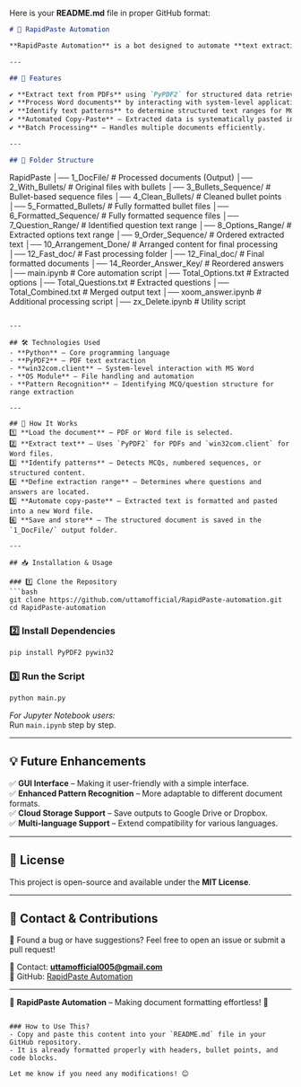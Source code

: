 Here is your **README.md** file in proper GitHub format:  

```md
# 🚀 RapidPaste Automation  

**RapidPaste Automation** is a bot designed to automate **text extraction** from PDF and Word documents and format it systematically in a new Word file. This tool is particularly useful for processing **MCQs, structured documents, or text-based datasets**, efficiently pasting extracted content into a formatted table.

---

## 📌 Features  

✔ **Extract text from PDFs** using `PyPDF2` for structured data retrieval.  
✔ **Process Word documents** by interacting with system-level applications (`win32com.client`).  
✔ **Identify text patterns** to determine structured text ranges for MCQs and text extraction.  
✔ **Automated Copy-Paste** – Extracted data is systematically pasted into a formatted Word table.  
✔ **Batch Processing** – Handles multiple documents efficiently.  

---

## 📂 Folder Structure  
```
RapidPaste
│── 1_DocFile/              # Processed documents (Output)
│── 2_With_Bullets/         # Original files with bullets
│── 3_Bullets_Sequence/     # Bullet-based sequence files
│── 4_Clean_Bullets/        # Cleaned bullet points
│── 5_Formatted_Bullets/    # Fully formatted bullet files
│── 6_Formatted_Sequence/   # Fully formatted sequence files
│── 7_Question_Range/       # Identified question text range
│── 8_Options_Range/        # Extracted options text range
│── 9_Order_Sequence/       # Ordered extracted text
│── 10_Arrangement_Done/    # Arranged content for final processing
│── 12_Fast_doc/            # Fast processing folder
│── 12_Final_doc/           # Final formatted documents
│── 14_Reorder_Answer_Key/  # Reordered answers
│── main.ipynb              # Core automation script
│── Total_Options.txt       # Extracted options
│── Total_Questions.txt     # Extracted questions
│── Total_Combined.txt      # Merged output text
│── xoom_answer.ipynb       # Additional processing script
│── zx_Delete.ipynb         # Utility script
```

---

## 🛠️ Technologies Used  
- **Python** – Core programming language  
- **PyPDF2** – PDF text extraction  
- **win32com.client** – System-level interaction with MS Word  
- **OS Module** – File handling and automation  
- **Pattern Recognition** – Identifying MCQ/question structure for range extraction  

---

## 📖 How It Works  
1️⃣ **Load the document** – PDF or Word file is selected.  
2️⃣ **Extract text** – Uses `PyPDF2` for PDFs and `win32com.client` for Word files.  
3️⃣ **Identify patterns** – Detects MCQs, numbered sequences, or structured content.  
4️⃣ **Define extraction range** – Determines where questions and answers are located.  
5️⃣ **Automate copy-paste** – Extracted text is formatted and pasted into a new Word file.  
6️⃣ **Save and store** – The structured document is saved in the `1_DocFile/` output folder.  

---

## 📥 Installation & Usage  

### 1️⃣ Clone the Repository  
```bash
git clone https://github.com/uttamofficial/RapidPaste-automation.git
cd RapidPaste-automation
```

### 2️⃣ Install Dependencies  
```bash
pip install PyPDF2 pywin32
```

### 3️⃣ Run the Script  
```bash
python main.py
```
*For Jupyter Notebook users:*  
Run `main.ipynb` step by step.  

---

## 💡 Future Enhancements  
✅ **GUI Interface** – Making it user-friendly with a simple interface.  
✅ **Enhanced Pattern Recognition** – More adaptable to different document formats.  
✅ **Cloud Storage Support** – Save outputs to Google Drive or Dropbox.  
✅ **Multi-language Support** – Extend compatibility for various languages.  

---

## 📜 License  
This project is open-source and available under the **MIT License**.  

---

## 📩 Contact & Contributions  
💬 Found a bug or have suggestions? Feel free to open an issue or submit a pull request!  

📧 Contact: **uttamofficial005@gmail.com**  
🔗 GitHub: [RapidPaste Automation](https://github.com/uttamofficial/RapidPaste-automation.git)  

---

🚀 **RapidPaste Automation** – Making document formatting effortless! 🚀  
```

### How to Use This?
- Copy and paste this content into your `README.md` file in your GitHub repository.  
- It is already formatted properly with headers, bullet points, and code blocks.  

Let me know if you need any modifications! 😊
